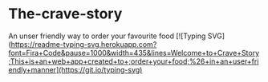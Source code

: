 # The-crave-story
An unser friendly way to order your favourite food
[![Typing SVG](https://readme-typing-svg.herokuapp.com?font=Fira+Code&pause=1000&width=435&lines=Welcome+to+Crave+Story;This+is+an+web+app+created+to+;order+your+food;%26+in+an+user+friendly+manner](https://git.io/typing-svg)

